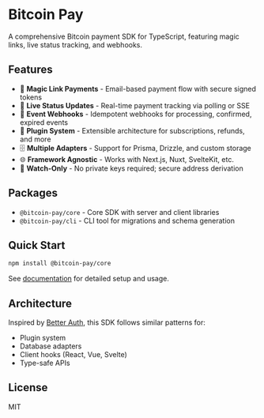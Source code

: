 # Bitcoin Pay

A comprehensive Bitcoin payment SDK for TypeScript, featuring magic links, live status tracking, and webhooks.

## Features

- 🔗 **Magic Link Payments** - Email-based payment flow with secure signed tokens
- 📡 **Live Status Updates** - Real-time payment tracking via polling or SSE
- 🔔 **Event Webhooks** - Idempotent webhooks for processing, confirmed, expired events
- 🔌 **Plugin System** - Extensible architecture for subscriptions, refunds, and more
- 🗄️ **Multiple Adapters** - Support for Prisma, Drizzle, and custom storage
- 🌐 **Framework Agnostic** - Works with Next.js, Nuxt, SvelteKit, etc.
- 🔐 **Watch-Only** - No private keys required; secure address derivation

## Packages

- `@bitcoin-pay/core` - Core SDK with server and client libraries
- `@bitcoin-pay/cli` - CLI tool for migrations and schema generation

## Quick Start

```bash
npm install @bitcoin-pay/core
```

See [documentation](./docs) for detailed setup and usage.

## Architecture

Inspired by [Better Auth](https://github.com/better-auth/better-auth), this SDK follows similar patterns for:

- Plugin system
- Database adapters
- Client hooks (React, Vue, Svelte)
- Type-safe APIs

## License

MIT
